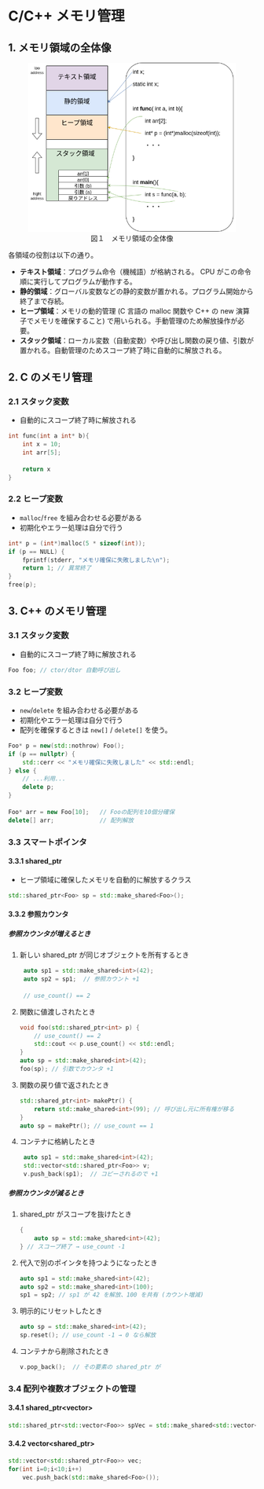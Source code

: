 # C/C++ メモリ管理

## 1. メモリ領域の全体像
 <figure style="text-align:center;">
<img width="500" src="./images/memory_using.drawio.png">
<figcaption>図１　メモリ領域の全体像</figcaption>
</figure>

各領域の役割は以下の通り。

- **テキスト領域**：プログラム命令（機械語）が格納される。 CPU がこの命令順に実行してプログラムが動作する。
- **静的領域**：グローバル変数などの静的変数が置かれる。プログラム開始から終了まで存続。
- **ヒープ領域**：メモリの動的管理 (C 言語の malloc 関数や C++ の new 演算子でメモリを確保すること) で用いられる。手動管理のため解放操作が必要。
- **スタック領域**：ローカル変数（自動変数）や呼び出し関数の戻り値、引数が置かれる。自動管理のためスコープ終了時に自動的に解放される。

## 2. C のメモリ管理
### 2.1 スタック変数
- 自動的にスコープ終了時に解放される
```c
int func(int a int* b){
    int x = 10;
    int arr[5];

    return x
}
```

### 2.2 ヒープ変数
- `malloc`/`free` を組み合わせる必要がある
- 初期化やエラー処理は自分で行う
```c
int* p = (int*)malloc(5 * sizeof(int));
if (p == NULL) {
    fprintf(stderr, "メモリ確保に失敗しました\n");
    return 1; // 異常終了
}
free(p);
```

## 3. C++ のメモリ管理
### 3.1 スタック変数
- 自動的にスコープ終了時に解放される
```cpp
Foo foo; // ctor/dtor 自動呼び出し
```
### 3.2 ヒープ変数
- `new`/`delete` を組み合わせる必要がある
- 初期化やエラー処理は自分で行う
- 配列を確保するときは `new[]` / `delete[]` を使う。
```cpp
Foo* p = new(std::nothrow) Foo();
if (p == nullptr) {
    std::cerr << "メモリ確保に失敗しました" << std::endl;
} else {
    // ...利用...
    delete p;
}

Foo* arr = new Foo[10];   // Fooの配列を10個分確保
delete[] arr;             // 配列解放
```

### 3.3 スマートポインタ
#### 3.3.1 shared_ptr
- ヒープ領域に確保したメモリを自動的に解放するクラス
```cpp
std::shared_ptr<Foo> sp = std::make_shared<Foo>();
```
#### 3.3.2 参照カウンタ
##### 参照カウンタが増えるとき
1. 新しい shared_ptr が同じオブジェクトを所有するとき
   ```cpp
    auto sp1 = std::make_shared<int>(42);
    auto sp2 = sp1;  // 参照カウント +1

    // use_count() == 2
   ```

2. 関数に値渡しされたとき
   ```cpp
   void foo(std::shared_ptr<int> p) {
       // use_count() == 2
       std::cout << p.use_count() << std::endl;
   }
   auto sp = std::make_shared<int>(42);
   foo(sp); // 引数でカウンタ +1
   ```

3. 関数の戻り値で返されたとき
   ```cpp
   std::shared_ptr<int> makePtr() {
       return std::make_shared<int>(99); // 呼び出し元に所有権が移る
   }
   auto sp = makePtr(); // use_count == 1
   ```

4. コンテナに格納したとき
   ```cpp
    auto sp1 = std::make_shared<int>(42);
    std::vector<std::shared_ptr<Foo>> v;
    v.push_back(sp1);  // コピーされるので +1
   ```

##### 参照カウンタが減るとき
1. shared_ptr がスコープを抜けたとき
   ```cpp
   {
       auto sp = std::make_shared<int>(42);
   } // スコープ終了 → use_count -1
   ```

2. 代入で別のポインタを持つようになったとき
   ```cpp
   auto sp1 = std::make_shared<int>(42);
   auto sp2 = std::make_shared<int>(100);
   sp1 = sp2; // sp1 が 42 を解放、100 を共有 (カウント増減)
   ```

3. 明示的にリセットしたとき
    ```cpp
    auto sp = std::make_shared<int>(42);
    sp.reset(); // use_count -1 → 0 なら解放
    ```

4. コンテナから削除されたとき
    ```cpp
    v.pop_back();  // その要素の shared_ptr が
    ```

### 3.4 配列や複数オブジェクトの管理
#### 3.4.1 shared_ptr<vector<Foo>>
```cpp
std::shared_ptr<std::vector<Foo>> spVec = std::make_shared<std::vector<Foo>>(10);
```

#### 3.4.2 vector<shared_ptr<Foo>>
```cpp
std::vector<std::shared_ptr<Foo>> vec;
for(int i=0;i<10;i++)
    vec.push_back(std::make_shared<Foo>());
```
